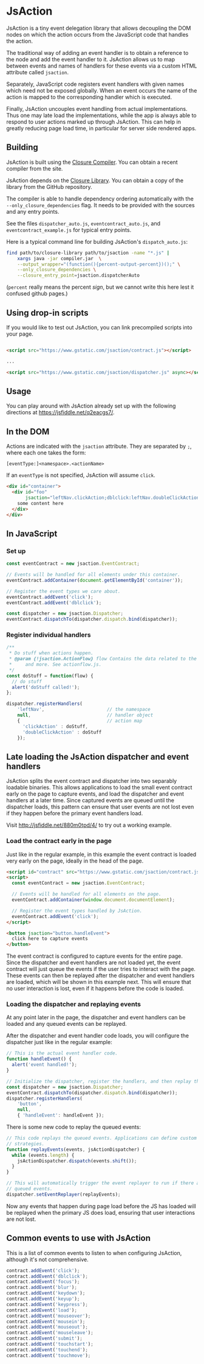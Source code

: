 # JsAction

JsAction is a tiny event delegation library that allows decoupling the DOM nodes
on which the action occurs from the JavaScript code that handles the action.

The traditional way of adding an event handler is to obtain a reference to the
node and add the event handler to it. JsAction allows us to map between events
and names of handlers for these events via a custom HTML attribute called
`jsaction`.

Separately, JavaScript code registers event handlers with given names which need
not be exposed globally. When an event occurs the name of the action is mapped
to the corresponding handler which is executed.

Finally, JsAction uncouples event handling from actual implementations. Thus one
may late load the implementations, while the app is always able to respond to
user actions marked up through JsAction. This can help in greatly reducing page
load time, in particular for server side rendered apps.

## Building

JsAction is built using the [Closure
Compiler](http://github.com/google/closure-compiler). You can obtain a recent
compiler from the site.

JsAction depends on the [Closure
Library](http://github.com/google/closure-library). You can obtain a copy of the
library from the GitHub repository.

The compiler is able to handle dependency ordering automatically with the
`--only_closure_dependencies` flag. It needs to be provided with the sources and
any entry points.

See the files `dispatcher_auto.js`, `eventcontract_auto.js`, and
`eventcontract_example.js` for typical entry points.

Here is a typical command line for building JsAction's `dispatch_auto.js`:

```bash
find path/to/closure-library path/to/jsaction -name "*.js" |
    xargs java -jar compiler.jar  \
    --output_wrapper="(function(){percent-output-percent})();" \
    --only_closure_dependencies \
    --closure_entry_point=jsaction.dispatcherAuto
```

(`percent` really means the percent *sign*, but we cannot write this here lest
it confused github pages.)

## Using drop-in scripts

If you would like to test out JsAction, you can link precompiled scripts into
your page.

```html

<script src="https://www.gstatic.com/jsaction/contract.js"></script>

...

<script src="https://www.gstatic.com/jsaction/dispatcher.js" async></script>
```

## Usage

You can play around with JsAction already set up with the following directions
at https://jsfiddle.net/q2eacgs7/.

## In the DOM

Actions are indicated with the `jsaction` attribute. They are separated by `;`,
where each one takes the form:

```
[eventType:]<namespace>.<actionName>
```

If an `eventType` is not specified, JsAction will assume `click`.

```html
<div id="container">
  <div id="foo"
       jsaction="leftNav.clickAction;dblclick:leftNav.doubleClickAction">
    some content here
  </div>
</div>
```

## In JavaScript

### Set up

```javascript
const eventContract = new jsaction.EventContract;

// Events will be handled for all elements under this container.
eventContract.addContainer(document.getElementById('container'));

// Register the event types we care about.
eventContract.addEvent('click');
eventContract.addEvent('dblclick');

const dispatcher = new jsaction.Dispatcher;
eventContract.dispatchTo(dispatcher.dispatch.bind(dispatcher));
```

### Register individual handlers

```javascript
/**
 * Do stuff when actions happen.
 * @param {!jsaction.ActionFlow} flow Contains the data related to the action
 *     and more. See actionflow.js.
 */
const doStuff = function(flow) {
  // do stuff
  alert('doStuff called!');
};

dispatcher.registerHandlers(
    'leftNav',                       // the namespace
    null,                            // handler object
    {                                // action map
      'clickAction' : doStuff,
      'doubleClickAction' : doStuff
    });
```

## Late loading the JsAction dispatcher and event handlers

JsAction splits the event contract and dispatcher into two separably loadable
binaries. This allows applications to load the small event contract early on the
page to capture events, and load the dispatcher and event handlers at a later
time. Since captured events are queued until the dispatcher loads, this pattern
can ensure that user events are not lost even if they happen before the primary
event handlers load.

Visit http://jsfiddle.net/880m0tpd/4/ to try out a working example.

### Load the contract early in the page

Just like in the regular example, in this example the event contract is loaded
very early on the page, ideally in the head of the page.

```html
<script id="contract" src="https://www.gstatic.com/jsaction/contract.js"></script>
<script>
  const eventContract = new jsaction.EventContract;

  // Events will be handled for all elements on the page.
  eventContract.addContainer(window.document.documentElement);

  // Register the event types handled by JsAction.
  eventContract.addEvent('click');
</script>

<button jsaction="button.handleEvent">
  click here to capture events
</button>
```

The event contract is configured to capture events for the entire page. Since
the dispatcher and event handlers are not loaded yet, the event contract will
just queue the events if the user tries to interact with the page. These events
can then be replayed after the dispatcher and event handlers are loaded, which
will be shown in this example next. This will ensure that no user interaction is
lost, even if it happens before the code is loaded.

### Loading the dispatcher and replaying events

At any point later in the page, the dispatcher and event handlers can be loaded
and any queued events can be replayed.

After the dispatcher and event handler code loads, you will configure the
dispatcher just like in the regular example:

```javascript
// This is the actual event handler code.
function handleEvent() {
  alert('event handled!');
}

// Initialize the dispatcher, register the handlers, and then replay the queued events.
const dispatcher = new jsaction.Dispatcher;
eventContract.dispatchTo(dispatcher.dispatch.bind(dispatcher));
dispatcher.registerHandlers(
    'button',
    null,
    { 'handleEvent': handleEvent });
```

There is some new code to replay the queued events:

```javascript
// This code replays the queued events. Applications can define custom replay
// strategies.
function replayEvents(events, jsActionDispatcher) {
  while (events.length) {
    jsActionDispatcher.dispatch(events.shift());
  }
}

// This will automatically trigger the event replayer to run if there are
// queued events.
dispatcher.setEventReplayer(replayEvents);
```

Now any events that happen during page load before the JS has loaded will be
replayed when the primary JS does load, ensuring that user interactions are not
lost.

## Common events to use with JsAction

This is a list of common events to listen to when configuring JsAction, although
it's not comprehensive.

```javascript
contract.addEvent('click');
contract.addEvent('dblclick');
contract.addEvent('focus');
contract.addEvent('blur');
contract.addEvent('keydown');
contract.addEvent('keyup');
contract.addEvent('keypress');
contract.addEvent('load');
contract.addEvent('mouseover');
contract.addEvent('mousein');
contract.addEvent('mouseout');
contract.addEvent('mouseleave');
contract.addEvent('submit');
contract.addEvent('touchstart');
contract.addEvent('touchend');
contract.addEvent('touchmove');
```
